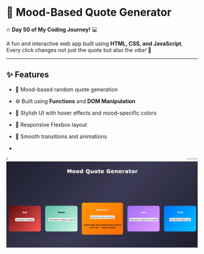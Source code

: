 # 🌈 Mood-Based Quote Generator  

🔥 **Day 50 of My Coding Journey!** 💻  

A fun and interactive web app built using **HTML, CSS, and JavaScript**, 
Every click changes not just the quote but also the *vibe!* 💫  

---

## ✨ Features  
- 🎯 Mood-based random quote generation  
- ⚙️ Built using **Functions** and **DOM Manipulation**  
- 🎨 Stylish UI with hover effects and mood-specific colors  
- 🌈 Responsive Flexbox layout  
- 💫 Smooth transitions and animations

- 
![Mood Quote Generator](https://github.com/Mahmad-Asif/moodgenerator/blob/51c0bb91d8289b07ce9a5ce9a7d5f4843f862225/image.png)
